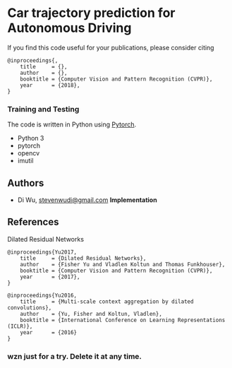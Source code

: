 # Car trajectory prediction for Autonomous Driving

If you find this code useful for your publications, please consider citing

```
@inproceedings{,
    title     = {},
    author    = {},
    booktitle = {Computer Vision and Pattern Recognition (CVPR)},
    year      = {2018},
}

```

### Training and Testing

The code is written in Python using [Pytorch](https://github.com/pytorch/pytorch).
* Python 3
* pytorch
* opencv
* imutil


## Authors

- Di Wu, stevenwudi@gmail.com
**Implementation**


## References

Dilated Residual Networks
```
@inproceedings{Yu2017,
    title     = {Dilated Residual Networks},
    author    = {Fisher Yu and Vladlen Koltun and Thomas Funkhouser},
    booktitle = {Computer Vision and Pattern Recognition (CVPR)},
    year      = {2017},
}

@inproceedings{Yu2016,
    title     = {Multi-scale context aggregation by dilated convolutions},
    author    = {Yu, Fisher and Koltun, Vladlen},
    booktitle = {International Conference on Learning Representations (ICLR)},
    year      = {2016}
}
```


### wzn just for a try. Delete it at any time.